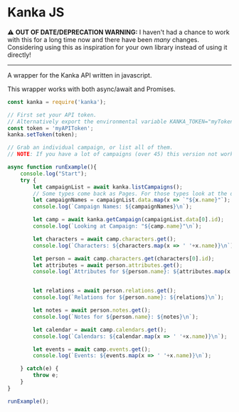 # Kanka JS

:warning: **OUT OF DATE/DEPRECATION WARNING:** I haven't had a chance to work with this for a long time now and there have been _many_ changes. Considering using this as inspiration for your own library instead of using it directly!

---

A wrapper for the Kanka API written in javascript. 


This wrapper works with both async/await and Promises.

```js
const kanka = require('kanka');

// First set your API token.
// Alternatively export the environmental variable KANKA_TOKEN="myToken"
const token = 'myAPIToken';
kanka.setToken(token);

// Grab an individual campaign, or list all of them.
// NOTE: If you have a lot of campaigns (over 45) this version not work for you as I haven't implemented pagination.

async function runExample(){
    console.log("Start");
    try {
        let campaignList = await kanka.listCampaigns();
        // Some types come back as Pages. For those types look at the data key
        let campaignNames = campaignList.data.map(x => `"${x.name}"`);
        console.log(`Campaign Names: ${campaignNames}\n`);

        let camp = await kanka.getCampaign(campaignList.data[0].id);
        console.log(`Looking at Campaign: "${camp.name}"\n`);

        let characters = await camp.characters.get();
        console.log(`Characters: ${characters.map(x => ' '+x.name)}\n`);

        let person = await camp.characters.get(characters[0].id);
        let attributes = await person.attributes.get();
        console.log(`Attributes for ${person.name}: ${attributes.map(x => x.name+': '+x.value+'\n')}\n`);


        let relations = await person.relations.get();
        console.log(`Relations for ${person.name}: ${relations}\n`);

        let notes = await person.notes.get();
        console.log(`Notes for ${person.name}: ${notes}\n`);

        let calendar = await camp.calendars.get();
        console.log(`Calendars: ${calendar.map(x => ' '+x.name)}\n`);

        let events = await camp.events.get();
        console.log(`Events: ${events.map(x => ' '+x.name)}\n`);

    } catch(e) {
        throw e;
    }
}

runExample();
```
